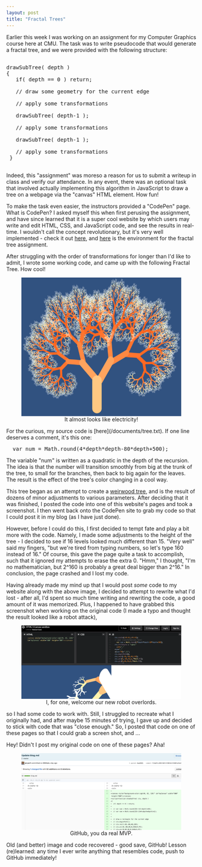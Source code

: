 ```yaml
---
layout: post
title: "Fractal Trees"
---
```


Earlier this week I was working on an assignment for my Computer Graphics course here at CMU. The task was to write pseudocode that would generate a fractal tree, and we were provided with the following structure:

<pre> 
drawSubTree( depth )
{
   if( depth == 0 ) return;
   
   // draw some geometry for the current edge
   
   // apply some transformations

   drawSubTree( depth-1 );

   // apply some transformations

   drawSubTree( depth-1 );

   // apply some transformations
 }
 </pre>
Indeed, this "assignment" was moreso a reason for us to submit a writeup in class and verify our attendance. In any event, there was an optional task that involved actually implementing this algorithm in JavaScript to draw a tree on a webpage via the "canvas" HTML element. How fun!

To make the task even easier, the instructors provided a "CodePen" page. What is CodePen? I asked myself this when first perusing the assignment, and have since learned that it is a super cool website by which users may write and edit HTML, CSS, and JavaScript code, and see the results in real-time. I wouldn't call the concept revolutionary, but it's very well implemented - check it out [here](https://codepen.io), and [here](http://codepen.io/keenancrane/pen/zKqbpb) is the environment for the fractal tree assignment.

After struggling with the order of transformations for longer than I'd like to admit, I wrote some working code, and came up with the following Fractal Tree. How cool!
<figure>
<a href="/images/tree.png">
<img style="margin:0px auto;display:block;width:600px;" src="/images/tree.png" />
</a>
<figcaption style="text-align:center" >It almost looks like electricity!</figcaption>
</figure>
For the curious, my source code is [here](/documents/tree.txt). If one line deserves a comment, it's this one:
<pre>  var num = Math.round(4*depth*depth-80*depth+500);</pre>
The variable "num" is written as a quadratic in the depth of the recursion. The idea is that the number will transition smoothly from big at the trunk of the tree, to small for the branches, then back to big again for the leaves. The result is the effect of the tree's color changing in a cool way.

This tree began as an attempt to create a [weirwood tree](/images/weirwood.jpg), and is the result of dozens of minor adjustments to various parameters. After deciding that it was finished, I posted the code into one of this website's pages and took a screenshot. I then went back onto the CodePen site to grab my code so that I could post it in my blog (as I have just done). 

However, before I could do this, I first decided to tempt fate and play a bit more with the code. Namely, I made some adjustments to the height of the tree - I decided to see if 16 levels looked much different than 15. "Very well" said my fingers, "but we're tired from typing numbers, so let's type 160 instead of 16." Of course, this gave the page quite a task to accomplish, such that it ignored my attempts to erase the extra 0. "Hmm," I thought, "I'm no mathematician, but 2^160 is probably a great deal bigger than 2^16." In conclusion, the page crashed and I lost my code. 

Having already made my mind up that I would post <em>some</em> code to my website along with the above image, I decided to attempt to rewrite what I'd lost - after all, I'd spent so much time writing and rewriting the code, a good amount of it was memorized. Plus, I happened to have grabbed this screenshot when working on the original code (I made a typo and thought the result looked like a robot attack),
<figure>
<a href="/images/attack.png">
<img style="margin:0px auto;display:block;width:600px;" src="/images/attack.png" />
</a>
<figcaption style="text-align:center" > I, for one, welcome our new robot overlords.</figcaption>
</figure>
so I had some code to work with. Still, I struggled to recreate what I originally had, and after maybe 15 minutes of trying, I gave up and decided to stick with code that was "close enough." So, I posted that code on one of these pages so that I could grab a screen shot, and ... 

Hey! Didn't I post my original code on one of these pages? Aha! 
<figure>
<a href="/images/githist.png">
<img style="margin:0px auto;display:block;width:600px;" src="/images/githist.png" />
</a>
<figcaption style="text-align:center" >GitHub, you da real MVP.</figcaption>
</figure>
Old (and better) image and code recovered - good save, GitHub! Lesson (re)learned: any time I ever write anything that resembles code, push to GitHub immediately!
